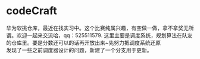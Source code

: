 # codeCraft
华为软挑仓库，最近在找实习中。这个比赛纯属兴趣，有空做一做，拿不拿奖无所谓。欢迎一起来交流哈，qq：525511579.
这里主要是调度系统，规划算法在队友的仓库里。要是分数还可以的话再开放出来~先努力把调度系统还原 <br>
发现了一些之前调度器设计的问题，新建了一个分支用于更新。
